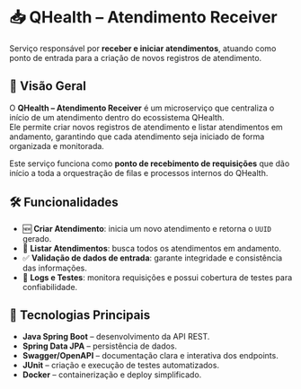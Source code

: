 # 📥 QHealth – Atendimento Receiver  
Serviço responsável por **receber e iniciar atendimentos**, atuando como ponto de entrada para a criação de novos registros de atendimento.

## 📝 Visão Geral  
O **QHealth – Atendimento Receiver** é um microserviço que centraliza o início de um atendimento dentro do ecossistema QHealth.  
Ele permite criar novos registros de atendimento e listar atendimentos em andamento, garantindo que cada atendimento seja iniciado de forma organizada e monitorada.

Este serviço funciona como **ponto de recebimento de requisições** que dão início a toda a orquestração de filas e processos internos do QHealth.

## 🛠 Funcionalidades  
- 🆕 **Criar Atendimento**: inicia um novo atendimento e retorna o `UUID` gerado.  
- 🔎 **Listar Atendimentos**: busca todos os atendimentos em andamento.  
- ✅ **Validação de dados de entrada**: garante integridade e consistência das informações.  
- 🧪 **Logs e Testes**: monitora requisições e possui cobertura de testes para confiabilidade.

## 🚀 Tecnologias Principais  
- **Java Spring Boot** – desenvolvimento da API REST.  
- **Spring Data JPA** – persistência de dados.  
- **Swagger/OpenAPI** – documentação clara e interativa dos endpoints.  
- **JUnit** – criação e execução de testes automatizados.  
- **Docker** – containerização e deploy simplificado.
